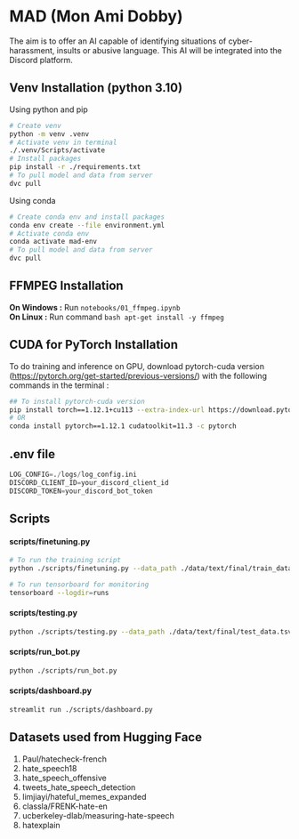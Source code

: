 # MAD (Mon Ami Dobby)
The aim is to offer an AI capable of identifying situations of cyber-harassment, insults or abusive language. This AI will be integrated into the Discord platform.

## Venv Installation (python 3.10)
Using python and pip
```bash
# Create venv
python -m venv .venv
# Activate venv in terminal
./.venv/Scripts/activate
# Install packages 
pip install -r ./requirements.txt
# To pull model and data from server
dvc pull
```
Using conda
```bash
# Create conda env and install packages
conda env create --file environment.yml
# Activate conda env
conda activate mad-env
# To pull model and data from server
dvc pull
```
## FFMPEG Installation
**On Windows :** Run `notebooks/01_ffmpeg.ipynb` \
**On Linux :** Run command ```bash apt-get install -y ffmpeg```

## CUDA for PyTorch Installation
To do training and inference on GPU, download pytorch-cuda version (https://pytorch.org/get-started/previous-versions/) with the following commands in the terminal :
```bash
## To install pytorch-cuda version
pip install torch==1.12.1+cu113 --extra-index-url https://download.pytorch.org/whl/cu113
# OR
conda install pytorch==1.12.1 cudatoolkit=11.3 -c pytorch
```

## .env file
```python
LOG_CONFIG=./logs/log_config.ini
DISCORD_CLIENT_ID=your_discord_client_id
DISCORD_TOKEN=your_discord_bot_token
```

## Scripts
#### scripts/finetuning.py
```bash
# To run the training script
python ./scripts/finetuning.py --data_path ./data/text/final/train_data.tsv --model_name camembert_mad_v0

# To run tensorboard for monitoring
tensorboard --logdir=runs
```

#### scripts/testing.py
```bash
python ./scripts/testing.py --data_path ./data/text/final/test_data.tsv --model_dir ./models/camembert_mad_v1
```

#### scripts/run_bot.py
```bash
python ./scripts/run_bot.py
```

#### scripts/dashboard.py
```bash
streamlit run ./scripts/dashboard.py
```

## Datasets used from Hugging Face
1) Paul/hatecheck-french
2) hate_speech18 
3) hate_speech_offensive
4) tweets_hate_speech_detection
5) limjiayi/hateful_memes_expanded 
6) classla/FRENK-hate-en 
7) ucberkeley-dlab/measuring-hate-speech 
8) hatexplain
